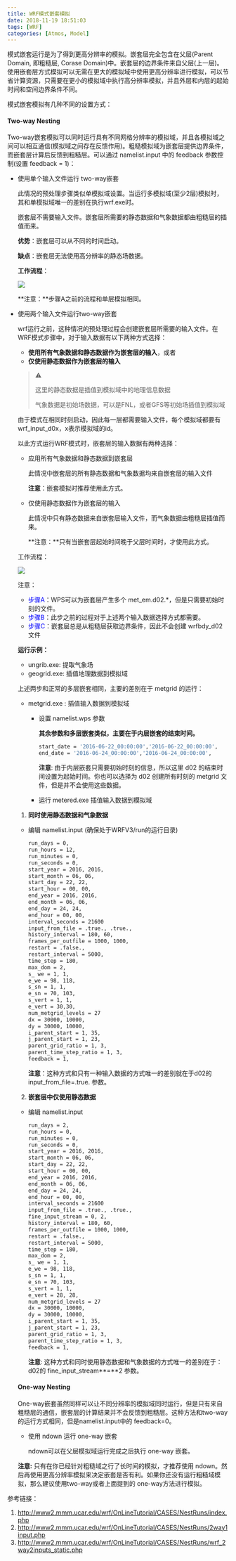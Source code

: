 ```yaml
---
title: WRF模式嵌套模拟
date: 2018-11-19 18:51:03
tags: [WRF]
categories: [Atmos, Model]
---
```




模式嵌套运行是为了得到更高分辨率的模拟。嵌套层完全包含在父层(Parent Domain, 即粗糙层, Corase Domain)中。嵌套层的边界条件来自父层(上一层)。使用嵌套层方式模拟可以无需在更大的模拟域中使用更高分辨率进行模拟，可以节省计算资源，只需要在更小的模拟域中执行高分辨率模拟，并且外层和内层的起始时间和空间边界条件不同。



模式嵌套模拟有几种不同的设置方式：



#### Two-way Nesting

Two-way嵌套模拟可以同时运行具有不同网格分辨率的模拟域，并且各模拟域之间可以相互通信(模拟域之间存在反馈作用)。粗糙模拟域为嵌套层提供边界条件，而嵌套层计算后反馈到粗糙层。可以通过 namelist.input 中的 feedback 参数控制(设置 feedback = 1)：

* 使用单个输入文件运行 two-way嵌套

  此情况的预处理步骤类似单模拟域设置。当运行多模拟域(至少2层)模拟时，其和单模拟域唯一的差别在执行wrf.exe时。

  嵌套层不需要输入文件。嵌套层所需要的静态数据和气象数据都由粗糙层的插值而来。

  **优势**：嵌套层可以从不同的时间启动。

  **缺点**：嵌套层无法使用高分辨率的静态场数据。



  **工作流程**：

  ![](https://ws1.sinaimg.cn/large/006tNbRwly1fxdmyr49axj30fk09k757.jpg)

  **注意：**步骤A之前的流程和单层模拟相同。

* 使用两个输入文件运行two-way嵌套

  wrf运行之前，这种情况的预处理过程会创建嵌套层所需要的输入文件。在WRF模式步骤中，对于输入数据有以下两种方式选择：

  * **使用所有气象数据和静态数据作为嵌套层的输入**，或者
  * **仅使用静态数据作为嵌套层的输入**

  > ⚠️
  >
  >  这里的静态数据是插值到模拟域中的地理信息数据
  >
  > 气象数据是初始场数据，可以是FNL，或者GFS等初始场插值到模拟域



  由于模式在相同时刻启动，因此每一层都需要输入文件，每个模拟域都要有 wrf_input_d0x，x表示模拟域的id。



  以此方式运行WRF模式时，嵌套层的输入数据有两种选择：

  * 应用所有气象数据和静态数据到嵌套层

    此情况中嵌套层的所有静态数据和气象数据均来自嵌套层的输入文件

    **注意**：嵌套模拟时推荐使用此方式。

  * 仅使用静态数据作为嵌套层的输入

    此情况中只有静态数据来自嵌套层输入文件，而气象数据由粗糙层插值而来。

    **注意：**只有当嵌套层起始时间晚于父层时间时，才使用此方式。



  工作流程：

  ![](https://ws2.sinaimg.cn/large/006tNbRwly1fxdnbq1hbwj30gq0dh0tv.jpg)

  注意：

  * <font color='blue'>步骤A</font>：WPS可以为嵌套层产生多个 met_em.d02.*，但是只需要初始时刻的文件。
  * <font color='blue'>步骤B</font>：此步之前的过程对于上述两个输入数据选择方式都需要。
  * <font color='blue'>步骤C</font>：嵌套层总是从粗糙层获取边界条件，因此不会创建 wrfbdy_d02文件

  **运行示例：**

  * ungrib.exe: 提取气象场
  * geogrid.exe: 插值地理数据到模拟域

  上述两步和正常的多层嵌套相同，主要的差别在于 metgrid 的运行：

  * metgrid.exe : 插值输入数据到模拟域

    * 设置 namelist.wps 参数

      **其余参数和多层嵌套类似，主要在于内层嵌套的结束时间。**

      ```bash
      start_date = '2016-06-22_00:00:00','2016-06-22_00:00:00',
      end_date = '2016-06-24_00:00:00','2016-06-24_00:00:00',
      ```

      **注意**: 由于内层嵌套只需要初始时刻的信息，所以这里 d02 的结束时间设置为起始时间。你也可以选择为 d02 创建所有时刻的 metgrid 文件，但是并不会使用这些数据。

    * 运行 metered.exe 插值输入数据到模拟域

  1) **同时使用静态数据和气象数据**

  * 编辑 namelist.input (确保处于WRFV3/run的运行目录)

    ```bash
    run_days = 0,
    run_hours = 12,
    run_minutes = 0,
    run_seconds = 0,
    start_year = 2016, 2016,
    start_month = 06, 06, 
    start_day = 22, 22, 
    start_hour = 00, 00, 
    end_year = 2016, 2016, 
    end_month = 06, 06, 
    end_day = 24, 24, 
    end_hour = 00, 00,
    interval_seconds = 21600
    input_from_file = .true., .true., 
    history_interval = 180, 60, 
    frames_per_outfile = 1000, 1000,
    restart = .false.,
    restart_interval = 5000,
    time_step = 180,
    max_dom = 2, 
    s_ we = 1, 1, 
    e_we = 98, 118, 
    s_sn = 1, 1,
    e_sn = 70, 103,
    s_vert = 1, 1, 
    e_vert = 30,30, 
    num_metgrid_levels = 27
    dx = 30000, 10000, 
    dy = 30000, 10000,
    i_parent_start = 1, 35,
    j_parent_start = 1, 23,
    parent_grid_ratio = 1, 3, 
    parent_time_step_ratio = 1, 3, 
    feedback = 1,
    ```

    **注意**：这种方式和只有一种输入数据的方式唯一的差别就在于d02的 input_from_file=.true.  参数。

  2) **嵌套层中仅使用静态数据**

  * 编辑 namelist.input 

    ```bash
    run_days = 2,
    run_hours = 0,
    run_minutes = 0,
    run_seconds = 0,
    start_year = 2016, 2016,
    start_month = 06, 06, 
    start_day = 22, 22, 
    start_hour = 00, 00, 
    end_year = 2016, 2016, 
    end_month = 06, 06, 
    end_day = 24, 24, 
    end_hour = 00, 00,
    interval_seconds = 21600
    input_from_file = .true., .true., 
    fine_input_stream = 0, 2, 
    history_interval = 180, 60, 
    frames_per_outfile = 1000, 1000,
    restart = .false.,
    restart_interval = 5000,
    time_step = 180,
    max_dom = 2, 
    s_ we = 1, 1, 
    e_we = 98, 118, 
    s_sn = 1, 1,
    e_sn = 70, 103,
    s_vert = 1, 1, 
    e_vert = 28, 28, 
    num_metgrid_levels = 27
    dx = 30000, 10000, 
    dy = 30000, 10000,
    i_parent_start = 1, 35,
    j_parent_start = 1, 23,
    parent_grid_ratio = 1, 3, 
    parent_time_step_ratio = 1, 3, 
    feedback = 1,
    ```

    **注意**: 这种方式和同时使用静态数据和气象数据的方式唯一的差别在于：d02的 fine_input_stream**=**2  参数。



  #### One-way Nesting

  One-way嵌套虽然同样可以让不同分辨率的模拟域同时运行，但是只有来自粗糙层的通信，嵌套层的计算结果并不会反馈到粗糙层。这种方法和two-way的运行方式相同，但是namelist.input中的 feedback=0。

  * 使用 ndown 运行 one-way 嵌套

    ndown可以在父层模拟域运行完成之后执行 one-way 嵌套。

     

  **注意:** 只有在你已经针对粗糙域之行了长时间的模拟，才推荐使用 ndown。然后再使用更高分辨率模拟来决定嵌套是否有利。如果你还没有运行粗糙域模拟，那么建议使用two-way或者上面提到的 one-way方法进行模拟。



参考链接：

1. http://www2.mmm.ucar.edu/wrf/OnLineTutorial/CASES/NestRuns/index.php
2. http://www2.mmm.ucar.edu/wrf/OnLineTutorial/CASES/NestRuns/2way1input.php
3. http://www2.mmm.ucar.edu/wrf/OnLineTutorial/CASES/NestRuns/wrf_2way2inputs_static.php



